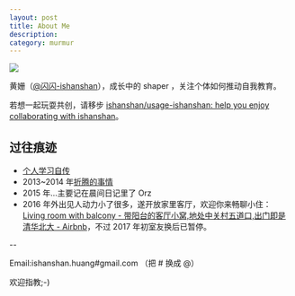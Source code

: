 ```yaml
---
layout: post
title: About Me
description: 
category: murmur
---
```



![ ](http://openmindclub.qiniudn.com/ishanshan/image/ishanshanBlog.jpg)

黄姗（[@闪闪-ishanshan](http://weibo.com/u/1696816107)），成长中的 shaper ，关注个体如何推动自我教育。

若想一起玩耍共创，请移步 [ishanshan/usage-ishanshan: help you enjoy collaborating with ishanshan](https://github.com/ishanshan/usage-ishanshan)。


## 过往痕迹

- [个人学习自传](https://ishanshan.gitbooks.io/self-education/content/)
- 2013~2014 年[折腾的事情](http://www.slideshare.net/ssusere6acd7/presentations)
- 2015 年…主要记在晨间日记里了 Orz
- 2016 年外出见人动力小了很多，遂开放家里客厅，欢迎你来畅聊小住：[Living room with balcony - 带阳台的客厅小窝,地处中关村五道口,出门即是清华北大 - Airbnb](http://openmindclub.qiniudn.com/ishanshan/AirbnbHQJY404.htm)，不过 2017 年初室友换后已暂停。


--


Email:ishanshan.huang#gmail.com （把 # 换成 @）

欢迎指教;-)




